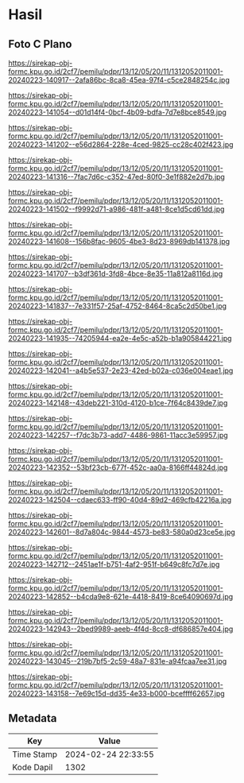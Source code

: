 # Hasil

## Foto C Plano

https://sirekap-obj-formc.kpu.go.id/2cf7/pemilu/pdpr/13/12/05/20/11/1312052011001-20240223-140917--2afa86bc-8ca8-45ea-97f4-c5ce2848254c.jpg

https://sirekap-obj-formc.kpu.go.id/2cf7/pemilu/pdpr/13/12/05/20/11/1312052011001-20240223-141054--d01d14f4-0bcf-4b09-bdfa-7d7e8bce8549.jpg

https://sirekap-obj-formc.kpu.go.id/2cf7/pemilu/pdpr/13/12/05/20/11/1312052011001-20240223-141202--e56d2864-228e-4ced-9825-cc28c402f423.jpg

https://sirekap-obj-formc.kpu.go.id/2cf7/pemilu/pdpr/13/12/05/20/11/1312052011001-20240223-141316--7fac7d6c-c352-47ed-80f0-3e1f882e2d7b.jpg

https://sirekap-obj-formc.kpu.go.id/2cf7/pemilu/pdpr/13/12/05/20/11/1312052011001-20240223-141502--f9992d71-a986-481f-a481-8ce1d5cd61dd.jpg

https://sirekap-obj-formc.kpu.go.id/2cf7/pemilu/pdpr/13/12/05/20/11/1312052011001-20240223-141608--156b8fac-9605-4be3-8d23-8969db141378.jpg

https://sirekap-obj-formc.kpu.go.id/2cf7/pemilu/pdpr/13/12/05/20/11/1312052011001-20240223-141707--b3df361d-3fd8-4bce-8e35-11a812a8116d.jpg

https://sirekap-obj-formc.kpu.go.id/2cf7/pemilu/pdpr/13/12/05/20/11/1312052011001-20240223-141837--7e331f57-25af-4752-8464-8ca5c2d50be1.jpg

https://sirekap-obj-formc.kpu.go.id/2cf7/pemilu/pdpr/13/12/05/20/11/1312052011001-20240223-141935--74205944-ea2e-4e5c-a52b-b1a905844221.jpg

https://sirekap-obj-formc.kpu.go.id/2cf7/pemilu/pdpr/13/12/05/20/11/1312052011001-20240223-142041--a4b5e537-2e23-42ed-b02a-c036e004eae1.jpg

https://sirekap-obj-formc.kpu.go.id/2cf7/pemilu/pdpr/13/12/05/20/11/1312052011001-20240223-142148--43deb221-310d-4120-b1ce-7f64c8439de7.jpg

https://sirekap-obj-formc.kpu.go.id/2cf7/pemilu/pdpr/13/12/05/20/11/1312052011001-20240223-142257--f7dc3b73-add7-4486-9861-11acc3e59957.jpg

https://sirekap-obj-formc.kpu.go.id/2cf7/pemilu/pdpr/13/12/05/20/11/1312052011001-20240223-142352--53bf23cb-677f-452c-aa0a-8166ff44824d.jpg

https://sirekap-obj-formc.kpu.go.id/2cf7/pemilu/pdpr/13/12/05/20/11/1312052011001-20240223-142504--cdaec633-ff90-40d4-89d2-469cfb42216a.jpg

https://sirekap-obj-formc.kpu.go.id/2cf7/pemilu/pdpr/13/12/05/20/11/1312052011001-20240223-142601--8d7a804c-9844-4573-be83-580a0d23ce5e.jpg

https://sirekap-obj-formc.kpu.go.id/2cf7/pemilu/pdpr/13/12/05/20/11/1312052011001-20240223-142712--2451ae1f-b751-4af2-951f-b649c8fc7d7e.jpg

https://sirekap-obj-formc.kpu.go.id/2cf7/pemilu/pdpr/13/12/05/20/11/1312052011001-20240223-142852--b4cda9e8-621e-4418-8419-8ce64090697d.jpg

https://sirekap-obj-formc.kpu.go.id/2cf7/pemilu/pdpr/13/12/05/20/11/1312052011001-20240223-142943--2bed9989-aeeb-4f4d-8cc8-df686857e404.jpg

https://sirekap-obj-formc.kpu.go.id/2cf7/pemilu/pdpr/13/12/05/20/11/1312052011001-20240223-143045--219b7bf5-2c59-48a7-831e-a94fcaa7ee31.jpg

https://sirekap-obj-formc.kpu.go.id/2cf7/pemilu/pdpr/13/12/05/20/11/1312052011001-20240223-143158--7e69c15d-dd35-4e33-b000-bceffff62657.jpg


## Metadata

| Key        | Value               |
| ---------- | ------------------- |
| Time Stamp | 2024-02-24 22:33:55 |
| Kode Dapil | 1302                |




